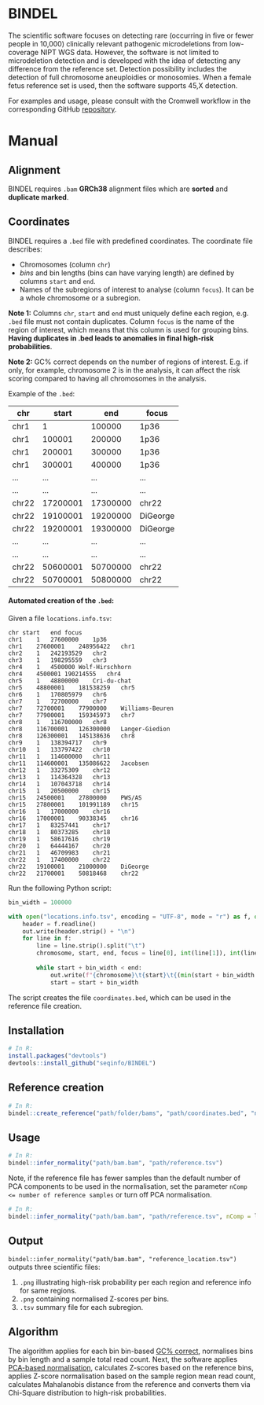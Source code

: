 # BINDEL

The scientific software focuses on detecting rare (occurring in five or fewer people in 10,000) clinically relevant pathogenic microdeletions from low-coverage NIPT WGS data. 
However, the software is not limited to microdeletion detection and is developed with the idea of detecting any difference from the reference set. Detection possibility includes the detection of full chromosome aneuploidies or monosomies. When a female fetus reference set is used, then the software supports 45,X detection.

For examples and usage, please consult with the Cromwell workflow in the corresponding GitHub [repository](https://github.com/seqinfo/PPDxWorkflow).

# Manual

## Alignment
BINDEL requires `.bam` **GRCh38** alignment files which are **sorted** and **duplicate marked**.

## Coordinates
BINDEL requires a `.bed` file with predefined coordinates. The coordinate file describes:
* Chromosomes (column `chr`)
* *bins* and bin lengths (bins can have varying length) are defined by columns `start` and `end`.
* Names of the subregions of interest to analyse (column `focus`). It can be a whole chromosome or a subregion.

**Note 1:** Columns `chr`, `start` and `end` must uniquely define each region, e.g. `.bed` file must not contain duplicates. Column `focus` is the name of the region of interest, which means that this column is used for grouping bins. **Having duplicates in .bed leads to anomalies in final high-risk probabilities**.

**Note 2:** GC% correct depends on the number of regions of interest. E.g. if only, for example, chromosome 2 is in the analysis, it can affect the risk scoring compared to having all chromosomes in the analysis.

Example of the `.bed`:

| chr  | start | end | focus |
| ------------- | ------------- | ------------- | ------------- |
| chr1  | 1  | 100000 | 1p36 |
| chr1  | 100001  | 200000 | 1p36 |
| chr1  | 200001  | 300000 | 1p36 |
| chr1  | 300001  | 400000 | 1p36 |
| ...  | ...  | ... | ... |
| ...  | ...  | ... | ... |
| chr22  | 17200001  | 17300000 | chr22 |
| chr22  | 19100001  | 19200000 | DiGeorge |
| chr22  | 19200001  | 19300000 | DiGeorge |
| ...  | ...  | ... | ... |
| ...  | ...  | ... | ... |
| chr22  | 50600001  | 50700000 | chr22 |
| chr22  | 50700001  | 50800000 | chr22 |

#### Automated creation of the `.bed`:

Given a file `locations.info.tsv`:
```TSV
chr	start	end	focus
chr1	1	27600000	1p36
chr1	27600001	248956422	chr1
chr2	1	242193529	chr2
chr3	1	198295559	chr3
chr4	1	4500000	Wolf-Hirschhorn
chr4	4500001	190214555	chr4
chr5	1	48800000	Cri-du-chat
chr5	48800001	181538259	chr5
chr6	1	170805979	chr6
chr7	1	72700000	chr7
chr7	72700001	77900000	Williams-Beuren
chr7	77900001	159345973	chr7
chr8	1	116700000	chr8
chr8	116700001	126300000	Langer-Giedion
chr8	126300001	145138636	chr8
chr9	1	138394717	chr9
chr10	1	133797422	chr10
chr11	1	114600000	chr11
chr11	114600001	135086622	Jacobsen
chr12	1	33275309	chr12
chr13	1	114364328	chr13
chr14	1	107043718	chr14
chr15	1	20500000	chr15
chr15	24500001	27800000	PWS/AS
chr15	27800001	101991189	chr15
chr16	1	17000000	chr16
chr16	17000001	90338345	chr16
chr17	1	83257441	chr17
chr18	1	80373285	chr18
chr19	1	58617616	chr19
chr20	1	64444167	chr20
chr21	1	46709983	chr21
chr22	1	17400000	chr22
chr22	19100001	21000000	DiGeorge
chr22	21700001	50818468	chr22

```
Run the following Python script:
```python
bin_width = 100000

with open("locations.info.tsv", encoding = "UTF-8", mode = "r") as f, open("coordinates.bed",  encoding = "UTF-8", mode = "w") as out:
    header = f.readline()
    out.write(header.strip() + "\n")
    for line in f:
        line = line.strip().split("\t")
        chromosome, start, end, focus = line[0], int(line[1]), int(line[2]), line[3]        
    
        while start + bin_width < end:
            out.write(f"{chromosome}\t{start}\t{(min(start + bin_width - 1, end))}\t{focus}\n")
            start = start + bin_width
```
The script creates the file `coordinates.bed`, which can be used in the reference file creation.

## Installation
```R
# In R:
install.packages("devtools")
devtools::install_github("seqinfo/BINDEL")
```
## Reference creation
```R
# In R:
bindel::create_reference("path/folder/bams", "path/coordinates.bed", "name_of_the_output")
```
## Usage
```R
# In R:
bindel::infer_normality("path/bam.bam", "path/reference.tsv")
```
Note, if the reference file has fewer samples than the default number of PCA components to be used in the normalisation, set the parameter `nComp <= number of reference samples` or turn off PCA normalisation.

```R
# In R:
bindel::infer_normality("path/bam.bam", "path/reference.tsv", nComp = less_than_n_samples_in_reference)
```

## Output
`bindel::infer_normality("path/bam.bam", "reference_location.tsv")` outputs three scientific files:
1. `.png` illustrating high-risk probability per each region and reference info for same regions.
2. `.png` containing normalised Z-scores per bins.
3. `.tsv` summary file for each subregion.
## Algorithm
The algorithm applies for each bin bin-based [GC% correct](https://dx.doi.org/10.1038%2Fs41598-017-02031-5), normalises bins by bin length and a sample total read count. Next, the software applies [PCA-based normalisation](https://doi.org/10.1038/gim.2018.32), calculates Z-scores based on the reference bins, applies Z-score normalisation based on the sample region mean read count, calculates Mahalanobis distance from the reference and converts them via Chi-Square distribution to high-risk probabilities.
